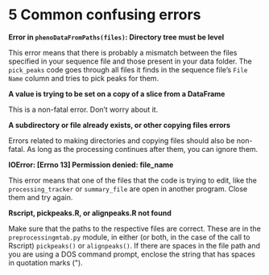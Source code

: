 # 5 Common confusing errors

**Error in `phenoDataFromPaths(files)`: Directory tree must be level**

This error means that there is probably a mismatch between the files specified
in your sequence file and those present in your data folder. The `pick_peaks`
code goes through all files it finds in the sequence file’s `File Name` column and tries to pick peaks for them.

**A value is trying to be set on a copy of a slice from a DataFrame**

This is a non-fatal error. Don’t worry about it.

**A subdirectory or file already exists, or other copying files errors**

Errors related to making directories and copying files should also be non-fatal.
As long as the processing continues after them, you can ignore them.

**IOError: [Errno 13] Permission denied: file_name**

This error means that one of the files that the code is trying to edit, like the `processing_tracker` or `summary_file` are open in another program. Close them and try again.

**Rscript, pickpeaks.R, or alignpeaks.R not found**

Make sure that the paths to the respective files are correct. These are in the `preprocessingmtab.py` module, in either (or both, in the case of the call to Rscript) `pickpeaks()` or `alignpeaks()`. If there are spaces in the file path and you are using a DOS command prompt, enclose the string that has spaces in quotation marks (").
